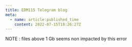 ```yaml
---
title: EDM115 Telegram blog
meta:
  - name: article:published_time
    content: 2022-07-15T18:26:27Z
---
```


NOTE : files above 1 Gb seems non impacted by this error
